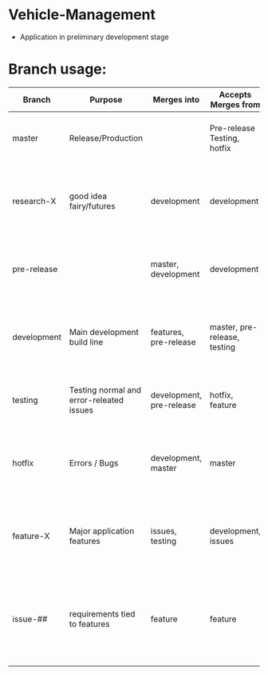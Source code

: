 # Vehicle-Management
- Application in preliminary development stage
# Branch usage:

| Branch | Purpose | Merges into | Accepts Merges from | Remarks |
|-------|--------|---------|----------|-------|
|master|Release/Production| | Pre-release Testing, hotfix | Production / release branch - ONLY stable commits|
|research-X| good idea fairy/futures |development |development |this branch must be buildable before commmitting to development. |
|pre-release| |master, development | development | transition branch to perform final testing prior to release to the master. |
|development| Main development build line |features, pre-release |master, pre-release, testing | Anything committed to this branch must build, although it may not be stable. |
|testing| Testing normal and error-releated issues | development, pre-release | hotfix, feature | All potentially buildable solutions must be tested |
|hotfix|Errors / Bugs| development, master|master| This branch is strictly for issues that arise / are identified within tagged releases|
|feature-X| Major application features |issues, testing |development, issues | features must be buildable and tested prior to merging into development. |
|issue-##| requirements tied to features |feature | feature |these branch from individual features, and merge only to the feature from which they were branched |
